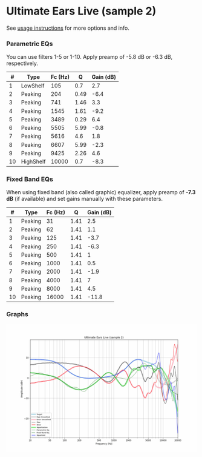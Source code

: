 # Ultimate Ears Live (sample 2)
See [usage instructions](https://github.com/jaakkopasanen/AutoEq#usage) for more options and info.

### Parametric EQs
You can use filters 1-5 or 1-10. Apply preamp of -5.8 dB or -6.3 dB, respectively.

|   # | Type      |   Fc (Hz) |    Q |   Gain (dB) |
|-----|-----------|-----------|------|-------------|
|   1 | LowShelf  |       105 | 0.7  |         2.7 |
|   2 | Peaking   |       204 | 0.49 |        -6.4 |
|   3 | Peaking   |       741 | 1.46 |         3.3 |
|   4 | Peaking   |      1545 | 1.61 |        -9.2 |
|   5 | Peaking   |      3489 | 0.29 |         6.4 |
|   6 | Peaking   |      5505 | 5.99 |        -0.8 |
|   7 | Peaking   |      5616 | 4.6  |         1.8 |
|   8 | Peaking   |      6607 | 5.99 |        -2.3 |
|   9 | Peaking   |      9425 | 2.26 |         4.6 |
|  10 | HighShelf |     10000 | 0.7  |        -8.3 |

### Fixed Band EQs
When using fixed band (also called graphic) equalizer, apply preamp of **-7.3 dB** (if available) and set gains manually with these parameters.

|   # | Type    |   Fc (Hz) |    Q |   Gain (dB) |
|-----|---------|-----------|------|-------------|
|   1 | Peaking |        31 | 1.41 |         2.5 |
|   2 | Peaking |        62 | 1.41 |         1.1 |
|   3 | Peaking |       125 | 1.41 |        -3.7 |
|   4 | Peaking |       250 | 1.41 |        -6.3 |
|   5 | Peaking |       500 | 1.41 |         1   |
|   6 | Peaking |      1000 | 1.41 |         0.5 |
|   7 | Peaking |      2000 | 1.41 |        -1.9 |
|   8 | Peaking |      4000 | 1.41 |         7   |
|   9 | Peaking |      8000 | 1.41 |         4.5 |
|  10 | Peaking |     16000 | 1.41 |       -11.8 |

### Graphs
![](./Ultimate%20Ears%20Live%20(sample%202).png)
